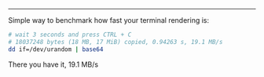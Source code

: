 
---

Simple way to benchmark how fast your terminal rendering is:

```bash
# wait 3 seconds and press CTRL + C
# 18037248 bytes (18 MB, 17 MiB) copied, 0.94263 s, 19.1 MB/s
dd if=/dev/urandom | base64
```

There you have it, 19.1 MB/s

